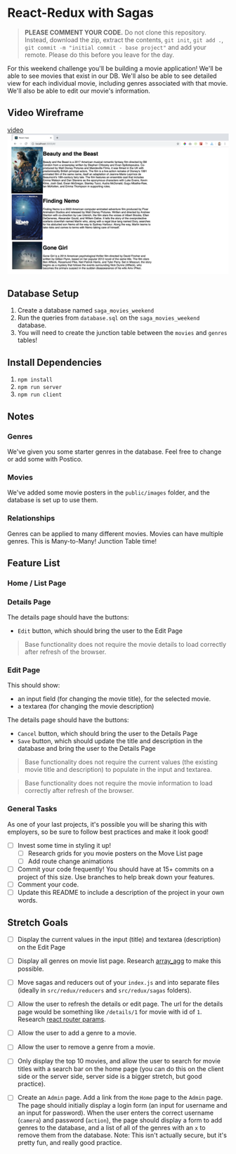 # React-Redux with Sagas

> **PLEASE COMMENT YOUR CODE.** Do not clone this repository. Instead, download the zip, extract the contents, `git init`, `git add .`, `git commit -m "initial commit - base project"` and add your remote. Please do this before you leave for the day.

For this weekend challenge you'll be building a movie application!
We'll be able to see movies that exist in our DB. We'll also be able to see detailed view for each individual movie, including genres associated with that movie. We'll also be able to edit our movie's information.

## Video Wireframe

[video ![Home Wireframe](/wireframes/home-wireframe.png)](https://vimeo.com/343530927)

## Database Setup

1. Create a database named `saga_movies_weekend`
2. Run the queries from `database.sql` on the `saga_movies_weekend` database.
3. You will need to create the junction table between the `movies` and `genres` tables!

## Install Dependencies

1. `npm install`
2. `npm run server`
3. `npm run client`

## Notes

### Genres
We've given you some starter genres in the database. Feel free to change or add some with Postico.
 
### Movies
We've added some movie posters in the `public/images` folder, and the database is set up to use them.

### Relationships
Genres can be applied to many different movies. Movies can have multiple genres. This is Many-to-Many! Junction Table time!

## Feature List

<!-- > NOTE: Start by taking inventory of the existing code. Part of the work for setting up sagas has been done for you. -->

### Home / List Page

<!-- This should display all of the movies in the movie database. When a movie poster is clicked, a user should be brought to the `/details` view. -->

### Details Page

<!-- This should show all details **including genres**, for the selected movie. -->

The details page should have the buttons:

<!-- - `Back to List` button, which should bring the user to the Home Page -->
- `Edit` button, which should bring the user to the Edit Page

> Base functionality does not require the movie details to load correctly after refresh of the browser.

### Edit Page

This should show:

- an input field (for changing the movie title), for the selected movie.
- a textarea (for changing the movie description)

The details page should have the buttons:

- `Cancel` button, which should bring the user to the Details Page
- `Save` button, which should update the title and description in the database and bring the user to the Details Page

> Base functionality does not require the current values (the existing movie title and description) to populate in the input and textarea.

> Base functionality does not require the movie information to load correctly after refresh of the browser.

### General Tasks

As one of your last projects, it's possible you will be sharing this with employers, so be sure to follow best practices and make it look good!

- [ ] Invest some time in styling it up!
    - [ ] Research grids for you movie posters on the Move List page
    - [ ] Add route change animations
- [ ] Commit your code frequently! You should have at 15+ commits on a project of this size. Use branches to help break down your features.
- [ ] Comment your code.
- [ ] Update this README to include a description of the project in your own words.

## Stretch Goals

- [ ] Display the current values in the input (title) and textarea (description) on the Edit Page
- [ ] Display all genres on movie list page. Research [array_agg](https://stackoverflow.com/questions/43458174/how-to-save-and-return-javascript-object-with-subarray-in-normalized-sql) to make this possible.
- [ ] Move sagas and reducers out of your `index.js` and into separate files (ideally in `src/redux/reducers` and `src/redux/sagas` folders).
- [ ] Allow the user to refresh the details or edit page. The url for the details page would be something like `/details/1` for movie with id of `1`. Research [react router params](https://reacttraining.com/react-router/web/example/url-params).
- [ ] Allow the user to add a genre to a movie.
- [ ] Allow the user to remove a genre from a movie.
- [ ] Only display the top 10 movies, and allow the user to search for movie titles with a search bar on the home page (you can do this on the client side or the server side, server side is a bigger stretch, but good practice).
- [ ] Create an `Admin` page. Add a link from the `Home` page to the `Admin` page. The page should initially display a login form (an input for username and an input for password). When the user enters the correct username (`camera`) and password (`action`), the page should display a form to add genres to the database, and a list of all of the genres with an `x` to remove them from the database. Note: This isn't actually secure, but it's pretty fun, and really good practice.

